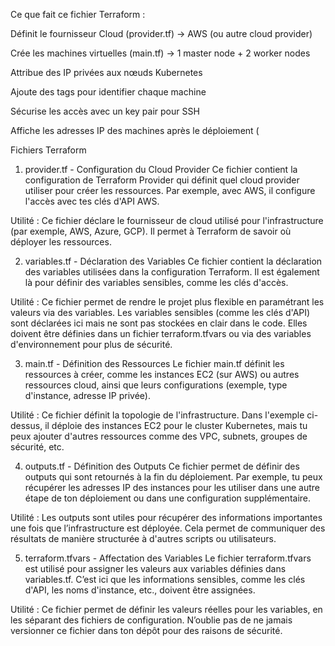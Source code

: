  Ce que fait ce fichier Terraform :
 
Définit le fournisseur Cloud (provider.tf) → AWS (ou autre cloud provider)

Crée les machines virtuelles (main.tf) → 1 master node + 2 worker nodes

Attribue des IP privées aux nœuds Kubernetes

Ajoute des tags pour identifier chaque machine

Sécurise les accès avec un key pair pour SSH

Affiche les adresses IP des machines après le déploiement (



Fichiers Terraform

1. provider.tf - Configuration du Cloud Provider
Ce fichier contient la configuration de Terraform Provider qui définit quel cloud provider utiliser pour créer les ressources. Par exemple, avec AWS, il configure l'accès avec tes clés d'API AWS.

Utilité : Ce fichier déclare le fournisseur de cloud utilisé pour l'infrastructure (par exemple, AWS, Azure, GCP). Il permet à Terraform de savoir où déployer les ressources.

2. variables.tf - Déclaration des Variables
Ce fichier contient la déclaration des variables utilisées dans la configuration Terraform. Il est également là pour définir des variables sensibles, comme les clés d'accès.

Utilité : Ce fichier permet de rendre le projet plus flexible en paramétrant les valeurs via des variables. Les variables sensibles (comme les clés d'API) sont déclarées ici mais ne sont pas stockées en clair dans le code. Elles doivent être définies dans un fichier terraform.tfvars ou via des variables d'environnement pour plus de sécurité.

3. main.tf - Définition des Ressources
Le fichier main.tf définit les ressources à créer, comme les instances EC2 (sur AWS) ou autres ressources cloud, ainsi que leurs configurations (exemple, type d'instance, adresse IP privée).


Utilité : Ce fichier définit la topologie de l'infrastructure. Dans l'exemple ci-dessus, il déploie des instances EC2 pour le cluster Kubernetes, mais tu peux ajouter d'autres ressources comme des VPC, subnets, groupes de sécurité, etc.

4. outputs.tf - Définition des Outputs
Ce fichier permet de définir des outputs qui sont retournés à la fin du déploiement. Par exemple, tu peux récupérer les adresses IP des instances pour les utiliser dans une autre étape de ton déploiement ou dans une configuration supplémentaire.


Utilité : Les outputs sont utiles pour récupérer des informations importantes une fois que l’infrastructure est déployée. Cela permet de communiquer des résultats de manière structurée à d'autres scripts ou utilisateurs.

5. terraform.tfvars - Affectation des Variables
Le fichier terraform.tfvars est utilisé pour assigner les valeurs aux variables définies dans variables.tf. C’est ici que les informations sensibles, comme les clés d'API, les noms d'instance, etc., doivent être assignées.


Utilité : Ce fichier permet de définir les valeurs réelles pour les variables, en les séparant des fichiers de configuration. N’oublie pas de ne jamais versionner ce fichier dans ton dépôt pour des raisons de sécurité.

